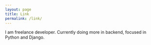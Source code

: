 ```yaml
---
layout: page
title: Link
permalink: /link/
---
```


I am freelance developer. Currently doing more in backend, focused in Python and Django.

